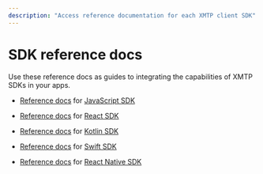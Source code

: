 ```yaml
---
description: "Access reference documentation for each XMTP client SDK"
---
```


# SDK reference docs

Use these reference docs as guides to integrating the capabilities of XMTP SDKs in your apps.

- [Reference docs](https://xmtp-js.pages.dev/modules) for [JavaScript SDK](https://github.com/xmtp/xmtp-js)

- [Reference docs](https://xmtp.github.io/xmtp-web/modules.html) for [React SDK](https://github.com/xmtp/xmtp-web/tree/main/packages/react-sdk)

- [Reference docs](https://xmtp.github.io/xmtp-android/) for [Kotlin SDK](https://github.com/xmtp/xmtp-android)

- [Reference docs](https://xmtp.github.io/xmtp-ios/) for [Swift SDK](https://github.com/xmtp/xmtp-ios)

- [Reference docs](https://xmtp.github.io/xmtp-react-native/modules.html) for [React Native SDK ](https://github.com/xmtp/xmtp-react-native)
